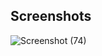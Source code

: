 ## Screenshots
![Screenshot (74)](https://user-images.githubusercontent.com/50899339/147873211-21012096-0a8b-4fb9-ace1-38228c481768.png)
